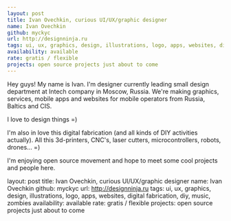 ```yaml
---
layout: post
title: Ivan Ovechkin, curious UI/UX/graphic designer
name: Ivan Ovechkin
github: myckyc
url: http://designninja.ru
tags: ui, ux, graphics, design, illustrations, logo, apps, websites, digital fabrication, diy, music, zombies
availability: available
rate: gratis / flexible
projects: open source projects just about to come
---
```


Hey guys! My name is Ivan. I'm designer currently leading small design department at Intech company in Moscow, Russia. We're making graphics, services, mobile apps and websites for mobile operators from Russia, Baltics and CIS.

I love to design things =)

I'm also in love this digital fabrication (and all kinds of DIY activities actually). All this 3d-printers, CNC's, laser cutters, microcontrollers, robots, drones... =)

I'm enjoying open source movement and hope to meet some cool projects and people here.

layout: post
title: Ivan Ovechkin, curious UI/UX/graphic designer
name: Ivan Ovechkin
github: myckyc
url: http://designninja.ru
tags: ui, ux, graphics, design, illustrations, logo, apps, websites, digital fabrication, diy, music, zombies
availability: available
rate: gratis / flexible
projects: open source projects just about to come